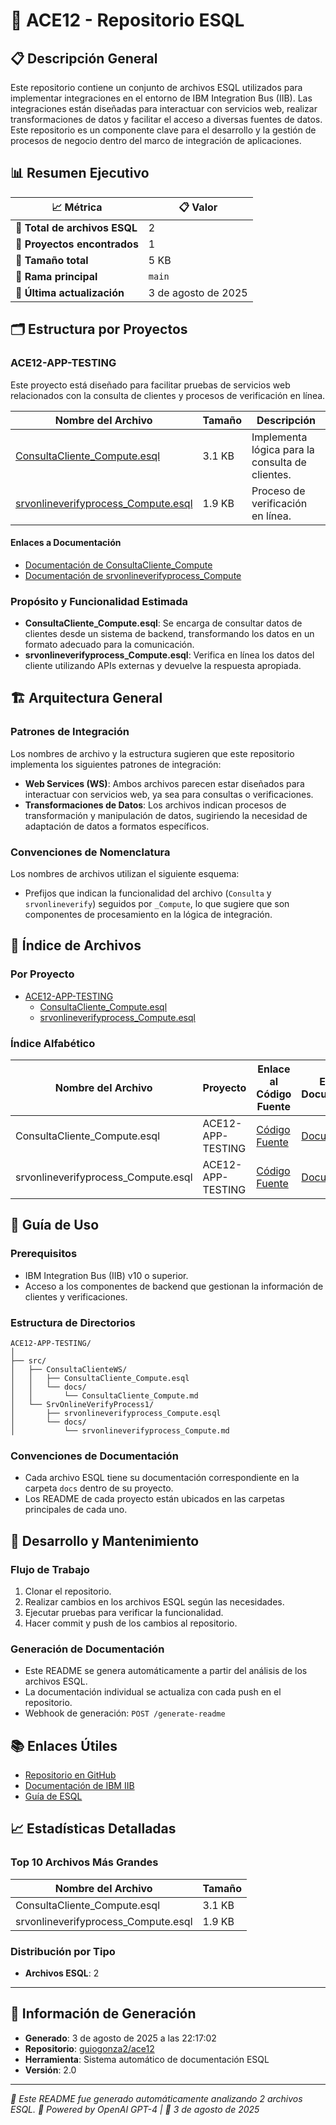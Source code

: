 # 📖 ACE12 - Repositorio ESQL

## 📋 Descripción General
Este repositorio contiene un conjunto de archivos ESQL utilizados para implementar integraciones en el entorno de IBM Integration Bus (IIB). Las integraciones están diseñadas para interactuar con servicios web, realizar transformaciones de datos y facilitar el acceso a diversas fuentes de datos. Este repositorio es un componente clave para el desarrollo y la gestión de procesos de negocio dentro del marco de integración de aplicaciones.

## 📊 Resumen Ejecutivo

| 📈 Métrica                          | 📋 Valor                 |
|-------------------------------------|--------------------------|
| **📄 Total de archivos ESQL**       | 2                        |
| **📁 Proyectos encontrados**        | 1                        |
| **💾 Tamaño total**                 | 5 KB                     |
| **🌿 Rama principal**               | `main`                   |
| **🔄 Última actualización**         | 3 de agosto de 2025      |

## 🗂️ Estructura por Proyectos

### ACE12-APP-TESTING
Este proyecto está diseñado para facilitar pruebas de servicios web relacionados con la consulta de clientes y procesos de verificación en línea.

| Nombre del Archivo                                 | Tamaño  | Descripción                                   |
|---------------------------------------------------|---------|-----------------------------------------------|
| [ConsultaCliente_Compute.esql](src/ConsultaClienteWS/ConsultaCliente_Compute.esql) | 3.1 KB  | Implementa lógica para la consulta de clientes. |
| [srvonlineverifyprocess_Compute.esql](src/SrvOnlineVerifyProcess1/srvonlineverifyprocess_Compute.esql) | 1.9 KB  | Proceso de verificación en línea.            |

#### Enlaces a Documentación
- [Documentación de ConsultaCliente_Compute](src/ConsultaClienteWS/docs/ConsultaCliente_Compute.md)
- [Documentación de srvonlineverifyprocess_Compute](src/SrvOnlineVerifyProcess1/docs/srvonlineverifyprocess_Compute.md)

### Propósito y Funcionalidad Estimada
- **ConsultaCliente_Compute.esql**: Se encarga de consultar datos de clientes desde un sistema de backend, transformando los datos en un formato adecuado para la comunicación.
- **srvonlineverifyprocess_Compute.esql**: Verifica en línea los datos del cliente utilizando APIs externas y devuelve la respuesta apropiada.

## 🏗️ Arquitectura General

### Patrones de Integración
Los nombres de archivo y la estructura sugieren que este repositorio implementa los siguientes patrones de integración:
- **Web Services (WS)**: Ambos archivos parecen estar diseñados para interactuar con servicios web, ya sea para consultas o verificaciones.
- **Transformaciones de Datos**: Los archivos indican procesos de transformación y manipulación de datos, sugiriendo la necesidad de adaptación de datos a formatos específicos.

### Convenciones de Nomenclatura
Los nombres de archivos utilizan el siguiente esquema:
- Prefijos que indican la funcionalidad del archivo (`Consulta` y `srvonlineverify`) seguidos por `_Compute`, lo que sugiere que son componentes de procesamiento en la lógica de integración.

## 📁 Índice de Archivos

### Por Proyecto
- [ACE12-APP-TESTING](ACE12-APP-TESTING)
  - [ConsultaCliente_Compute.esql](ACE12-APP-TESTING/src/ConsultaClienteWS/ConsultaCliente_Compute.esql)
  - [srvonlineverifyprocess_Compute.esql](ACE12-APP-TESTING/src/SrvOnlineVerifyProcess1/srvonlineverifyprocess_Compute.esql)

### Índice Alfabético
| Nombre del Archivo                                 | Proyecto                         | Enlace al Código Fuente                                          | Enlace a Documentación                                                 |
|---------------------------------------------------|----------------------------------|-----------------------------------------------------------------|-----------------------------------------------------------------------|
| ConsultaCliente_Compute.esql                       | ACE12-APP-TESTING               | [Código Fuente](src/ConsultaClienteWS/ConsultaCliente_Compute.esql) | [Documentación](src/ConsultaClienteWS/docs/ConsultaCliente_Compute.md) |
| srvonlineverifyprocess_Compute.esql                | ACE12-APP-TESTING               | [Código Fuente](src/SrvOnlineVerifyProcess1/srvonlineverifyprocess_Compute.esql) | [Documentación](src/SrvOnlineVerifyProcess1/docs/srvonlineverifyprocess_Compute.md) |

## 🚀 Guía de Uso

### Prerequisitos
- IBM Integration Bus (IIB) v10 o superior.
- Acceso a los componentes de backend que gestionan la información de clientes y verificaciones.

### Estructura de Directorios
```
ACE12-APP-TESTING/
│
├── src/
│   ├── ConsultaClienteWS/
│   │   ├── ConsultaCliente_Compute.esql
│   │   └── docs/
│   │       └── ConsultaCliente_Compute.md
│   └── SrvOnlineVerifyProcess1/
│       ├── srvonlineverifyprocess_Compute.esql
│       └── docs/
│           └── srvonlineverifyprocess_Compute.md
```

### Convenciones de Documentación
- Cada archivo ESQL tiene su documentación correspondiente en la carpeta `docs` dentro de su proyecto.
- Los README de cada proyecto están ubicados en las carpetas principales de cada uno.

## 🔧 Desarrollo y Mantenimiento

### Flujo de Trabajo
1. Clonar el repositorio.
2. Realizar cambios en los archivos ESQL según las necesidades.
3. Ejecutar pruebas para verificar la funcionalidad.
4. Hacer commit y push de los cambios al repositorio.

### Generación de Documentación
- Este README se genera automáticamente a partir del análisis de los archivos ESQL.
- La documentación individual se actualiza con cada push en el repositorio.
- Webhook de generación: `POST /generate-readme`

## 📚 Enlaces Útiles

- [Repositorio en GitHub](https://github.com/guiogonza2/ace12)
- [Documentación de IBM IIB](https://www.ibm.com/docs/en/integration-bus)
- [Guía de ESQL](https://www.ibm.com/docs/en/integration-bus/10.0?topic=reference-esql)

## 📈 Estadísticas Detalladas

### Top 10 Archivos Más Grandes
| Nombre del Archivo                                 | Tamaño  |
|---------------------------------------------------|---------|
| ConsultaCliente_Compute.esql                       | 3.1 KB  |
| srvonlineverifyprocess_Compute.esql                | 1.9 KB  |

### Distribución por Tipo
- **Archivos ESQL**: 2

---

## 🔄 Información de Generación
- **Generado**: 3 de agosto de 2025 a las 22:17:02
- **Repositorio**: [guiogonza2/ace12](https://github.com/guiogonza2/ace12)
- **Herramienta**: Sistema automático de documentación ESQL
- **Versión**: 2.0

---
*📖 Este README fue generado automáticamente analizando 2 archivos ESQL.*
*🤖 Powered by OpenAI GPT-4 | 📅 3 de agosto de 2025*